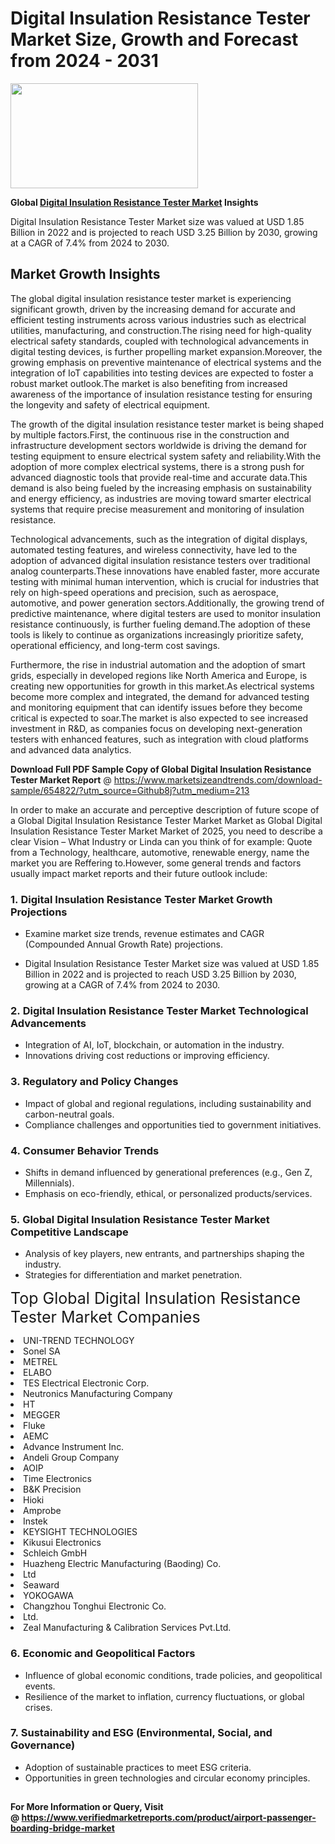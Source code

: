 <H1>Digital Insulation Resistance Tester Market Size, Growth and Forecast from 2024 - 2031</H1><img class="aligncenter size-medium wp-image-584254" src="https://thirdeyenews.in/wp-content/uploads/2024/09/Global-Market-Research-300x168.jpeg" alt="" width="300" height="168" /><p><strong>Global&nbsp;<a href="https://www.marketsizeandtrends.com/download-sample/654822/?utm_source=Github8j?utm_medium=213">Digital Insulation Resistance Tester Market</a> Insights</strong></p><p>Digital Insulation Resistance Tester Market size was valued at USD 1.85 Billion in 2022 and is projected to reach USD 3.25 Billion by 2030, growing at a CAGR of 7.4% from 2024 to 2030.</p><p><h2>Market Growth Insights</h2> <p>The global digital insulation resistance tester market is experiencing significant growth, driven by the increasing demand for accurate and efficient testing instruments across various industries such as electrical utilities, manufacturing, and construction.The rising need for high-quality electrical safety standards, coupled with technological advancements in digital testing devices, is further propelling market expansion.Moreover, the growing emphasis on preventive maintenance of electrical systems and the integration of IoT capabilities into testing devices are expected to foster a robust market outlook.The market is also benefiting from increased awareness of the importance of insulation resistance testing for ensuring the longevity and safety of electrical equipment.</p> <p>The growth of the digital insulation resistance tester market is being shaped by multiple factors.First, the continuous rise in the construction and infrastructure development sectors worldwide is driving the demand for testing equipment to ensure electrical system safety and reliability.With the adoption of more complex electrical systems, there is a strong push for advanced diagnostic tools that provide real-time and accurate data.This demand is also being fueled by the increasing emphasis on sustainability and energy efficiency, as industries are moving toward smarter electrical systems that require precise measurement and monitoring of insulation resistance.</p> <p>Technological advancements, such as the integration of digital displays, automated testing features, and wireless connectivity, have led to the adoption of advanced digital insulation resistance testers over traditional analog counterparts.These innovations have enabled faster, more accurate testing with minimal human intervention, which is crucial for industries that rely on high-speed operations and precision, such as aerospace, automotive, and power generation sectors.Additionally, the growing trend of predictive maintenance, where digital testers are used to monitor insulation resistance continuously, is further fueling demand.The adoption of these tools is likely to continue as organizations increasingly prioritize safety, operational efficiency, and long-term cost savings.</p> <p>Furthermore, the rise in industrial automation and the adoption of smart grids, especially in developed regions like North America and Europe, is creating new opportunities for growth in this market.As electrical systems become more complex and integrated, the demand for advanced testing and monitoring equipment that can identify issues before they become critical is expected to soar.The market is also expected to see increased investment in R&D, as companies focus on developing next-generation testers with enhanced features, such as integration with cloud platforms and advanced data analytics.</p> <p><span class=""><strong>Download Full PDF Sample Copy of Global Digital Insulation Resistance Tester Market Report</strong> @ <a href="https://www.marketsizeandtrends.com/download-sample/654822/?utm_source=Github8j?utm_medium=213" target="_blank">https://www.marketsizeandtrends.com/download-sample/654822/?utm_source=Github8j?utm_medium=213</a></span></p><p>In order to make an accurate and perceptive description of future scope of a Global&nbsp;Digital Insulation Resistance Tester Market Market as Global&nbsp;Digital Insulation Resistance Tester Market Market of 2025, you need to describe a clear Vision &ndash; What Industry or Linda can you think of for example: Quote from a Technology, healthcare, automotive, renewable energy, name the market you are Reffering to.However, some general trends and factors usually impact market reports and their future outlook include:</p><h3>1.&nbsp;<strong>Digital Insulation Resistance Tester Market Growth Projections</strong></h3><ul><li>Examine market size trends, revenue estimates and CAGR (Compounded Annual Growth Rate) projections.</li><li><p>Digital Insulation Resistance Tester Market size was valued at USD 1.85 Billion in 2022 and is projected to reach USD 3.25 Billion by 2030, growing at a CAGR of 7.4% from 2024 to 2030.</p></li></ul><h3>2.&nbsp;<strong>Digital Insulation Resistance Tester Market Technological Advancements</strong></h3><ul><li>Integration of AI, IoT, blockchain, or automation in the industry.</li><li>Innovations driving cost reductions or improving efficiency.</li></ul><h3>3.&nbsp;<strong>Regulatory and Policy Changes</strong></h3><ul><li>Impact of global and regional regulations, including sustainability and carbon-neutral goals.</li><li>Compliance challenges and opportunities tied to government initiatives.</li></ul><h3>4.&nbsp;<strong>Consumer Behavior Trends</strong></h3><ul><li>Shifts in demand influenced by generational preferences (e.g., Gen Z, Millennials).</li><li>Emphasis on eco-friendly, ethical, or personalized products/services.</li></ul><h3>5.&nbsp;<strong>Global Digital Insulation Resistance Tester Market Competitive Landscape</strong></h3><ul><li>Analysis of key players, new entrants, and partnerships shaping the industry.</li><li>Strategies for differentiation and market penetration.</li></ul><p data-pm-slice="1 1 []"><span style="color: inherit; font-family: inherit; font-size: 25px;">Top Global Digital Insulation Resistance Tester Market Companies</span></p><div class="" data-test-id=""><p><li>UNI-TREND TECHNOLOGY</li><li> Sonel SA</li><li> METREL</li><li> ELABO</li><li> TES Electrical Electronic Corp.</li><li> Neutronics Manufacturing Company</li><li> HT</li><li> MEGGER</li><li> Fluke</li><li> AEMC</li><li> Advance Instrument Inc.</li><li> Andeli Group Company</li><li> AOIP</li><li> Time Electronics</li><li> B&K Precision</li><li> Hioki</li><li> Amprobe</li><li> Instek</li><li> KEYSIGHT TECHNOLOGIES</li><li> Kikusui Electronics</li><li> Schleich GmbH</li><li> Huazheng Electric Manufacturing (Baoding) Co.</li><li>Ltd</li><li> Seaward</li><li> YOKOGAWA</li><li> Changzhou Tonghui Electronic Co.</li><li> Ltd.</li><li> Zeal Manufacturing & Calibration Services Pvt.Ltd.</li></p></div><h3>6.&nbsp;<strong>Economic and Geopolitical Factors</strong></h3><ul><li>Influence of global economic conditions, trade policies, and geopolitical events.</li><li>Resilience of the market to inflation, currency fluctuations, or global crises.</li></ul><h3>7.&nbsp;<strong>Sustainability and ESG (Environmental, Social, and Governance)</strong></h3><ul><li>Adoption of sustainable practices to meet ESG criteria.</li><li>Opportunities in green technologies and circular economy principles.</li></ul><h2><strong style="font-size: 14px;">For More Information or Query, Visit @&nbsp;</strong><a style="background-color: #ffffff; font-size: 14px;" href="https://www.marketsizeandtrends.com/report/digital-insulation-resistance-tester-market/" target="_blank">https://www.verifiedmarketreports.com/product/airport-passenger-boarding-bridge-market</a></h2>